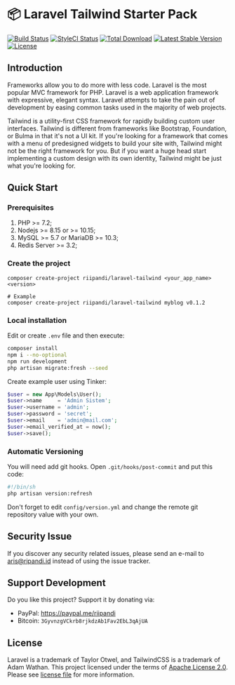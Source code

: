 # 📦 Laravel Tailwind Starter Pack

[![Build Status](https://travis-ci.org/riipandi/laravel-tailwind.svg)](https://travis-ci.org/riipandi/laravel-tailwind)
[![StyleCI Status](https://github.styleci.io/repos/174728418/shield?branch=master)](https://github.styleci.io/repos/174728418)
[![Total Download](https://poser.pugx.org/riipandi/laravel-tailwind/d/total.svg?format=flat-square)](https://packagist.org/packages/riipandi/laravel-tailwind)
[![Latest Stable Version](https://poser.pugx.org/riipandi/laravel-tailwind/v/stable.svg?format=flat-square)](https://packagist.org/packages/riipandi/laravel-tailwind)
[![License](https://img.shields.io/badge/license-Apache%202-blue.svg?style=flat-square)](https://choosealicense.com/licenses/apache-2.0/)

## Introduction

Frameworks allow you to do more with less code. Laravel is the most popular MVC framework for PHP. 
Laravel is a web application framework with expressive, elegant syntax. Laravel attempts to take the 
pain out of development by easing common tasks used in the majority of web projects.

Tailwind is a utility-first CSS framework for rapidly building custom user interfaces. Tailwind is 
different from frameworks like Bootstrap, Foundation, or Bulma in that it's not a UI kit. If you're 
looking for a framework that comes with a menu of predesigned widgets to build your site with, 
Tailwind might not be the right framework for you. But if you want a huge head start implementing a 
custom design with its own identity, Tailwind might be just what you're looking for.

## Quick Start

### Prerequisites

1. PHP >= 7.2;
2. Nodejs >= 8.15 or >= 10.15;
3. MySQL >= 5.7 or MariaDB >= 10.3;
4. Redis Server >= 3.2;

### Create the project

```
composer create-project riipandi/laravel-tailwind <your_app_name> <version>

# Example
composer create-project riipandi/laravel-tailwind myblog v0.1.2
```

### Local installation

Edit or create `.env` file and then execute:

```bash
composer install
npm i --no-optional
npm run development
php artisan migrate:fresh --seed
```

Create example user using Tinker:

```php
$user = new App\Models\User();
$user->name     = 'Admin Sistem';
$user->username = 'admin';
$user->password = 'secret';
$user->email    = 'admin@mail.com';
$user->email_verified_at = now();
$user->save();
```

### Automatic Versioning

You will need add git hooks. Open `.git/hooks/post-commit` and put this code:

```bash
#!/bin/sh
php artisan version:refresh
```

Don't forget to edit `config/version.yml` and change the remote git repository value with your own.

## Security Issue

If you discover any security related issues, please send an e-mail to
[aris@ripandi.id](mailto:aris@ripandi.id) instead of using the issue tracker.

## Support Development

Do you like this project? Support it by donating via:

* PayPal: <https://paypal.me/riipandi>
* Bitcoin: `3GyvnzgVCkrb8rjkdzAb1Fav2EbL3qAjUA`

## License

Laravel is a trademark of Taylor Otwel, and TailwindCSS is a trademark of Adam Wathan. 
This project licensed under the terms of [Apache License 2.0](https://choosealicense.com/licenses/apache-2.0/).
Please see [license file](./license.txt) for more information.